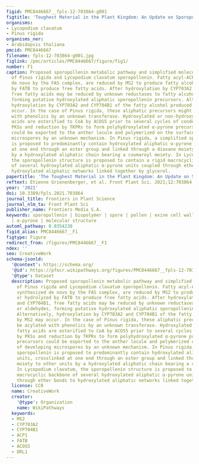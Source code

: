 ```yaml
---
figid: PMC8446667__fpls-12-703864-g001
figtitle: 'Toughest Material in the Plant Kingdom: An Update on Sporopollenin'
organisms:
- Lycopodium clavatum
- Pinus rigida
organisms_ner:
- Arabidopsis thaliana
pmcid: PMC8446667
filename: fpls-12-703864-g001.jpg
figlink: /pmc/articles/PMC8446667/figure/fig1/
number: F1
caption: Proposed sporopollenin metabolic pathway and simplified molecular structures
  of Pinus rigida and Lycopodium clavatum sporopollenin. Fatty acyl-ACP esters, synthesized
  de novo by the FAS complex, are reduced by MS2 to produce fatty alcohols or hydrolyzed
  by FATB to produce free fatty acids. After hydroxylation by CYP703A2 and CYP704B1,
  free fatty acids may be reduced by unknown reductases to fatty alcohols or aldehydes,
  forming putative hydroxylated aliphatic sporopollenin precursors. Alternatively,
  hydroxylation by CYP703A2 and CYP704B1 of the fatty alcohol produced by MS2 may
  occur. In the case of Pinus rigida, these aliphatic precursors might be acylated
  with phenolics by an unknown transferase. Hydroxylated or non-hydroxylated fatty
  acids are esterified to CoA by ACOS5 prior to several cycles of condensation by
  PKSs and reduction by TKPRs to form polyhydroxylated α-pyrone precursors. The precursors
  could be exported to the anther locule and polymerized on the surface of developing
  microspores by an unknown mechanism. In Pinus rigida, a simplified sporopollenin
  is proposed to predominantly contain hydroxylated aliphatic α-pyrone units, crosslinked
  at one end through an ester group and linked through a dioxane moiety to other units
  by a hydroxylated aliphatic chain bearing a coumaroyl moiety. In Lycopodium clavatum,
  the sporopollenin structure is proposed to contain a rigid macrocyclic backbone
  of several hydroxylated aliphatic α-pyrone units coupled through ether bonds to
  hydroxylated aliphatic networks linked together by glycerol.
papertitle: 'The Toughest Material in the Plant Kingdom: An Update on Sporopollenin.'
reftext: Etienne Grienenberger, et al. Front Plant Sci. 2021;12:703864.
year: '2021'
doi: 10.3389/fpls.2021.703864
journal_title: Frontiers in Plant Science
journal_nlm_ta: Front Plant Sci
publisher_name: Frontiers Media S.A.
keywords: sporopollenin | biopolymer | spore | pollen | exine cell wall | polyketide
  | α-pyrone | molecular structure
automl_pathway: 0.8354238
figid_alias: PMC8446667__F1
figtype: Figure
redirect_from: /figures/PMC8446667__F1
ndex: ''
seo: CreativeWork
schema-jsonld:
  '@context': https://schema.org/
  '@id': https://pfocr.wikipathways.org/figures/PMC8446667__fpls-12-703864-g001.html
  '@type': Dataset
  description: Proposed sporopollenin metabolic pathway and simplified molecular structures
    of Pinus rigida and Lycopodium clavatum sporopollenin. Fatty acyl-ACP esters,
    synthesized de novo by the FAS complex, are reduced by MS2 to produce fatty alcohols
    or hydrolyzed by FATB to produce free fatty acids. After hydroxylation by CYP703A2
    and CYP704B1, free fatty acids may be reduced by unknown reductases to fatty alcohols
    or aldehydes, forming putative hydroxylated aliphatic sporopollenin precursors.
    Alternatively, hydroxylation by CYP703A2 and CYP704B1 of the fatty alcohol produced
    by MS2 may occur. In the case of Pinus rigida, these aliphatic precursors might
    be acylated with phenolics by an unknown transferase. Hydroxylated or non-hydroxylated
    fatty acids are esterified to CoA by ACOS5 prior to several cycles of condensation
    by PKSs and reduction by TKPRs to form polyhydroxylated α-pyrone precursors. The
    precursors could be exported to the anther locule and polymerized on the surface
    of developing microspores by an unknown mechanism. In Pinus rigida, a simplified
    sporopollenin is proposed to predominantly contain hydroxylated aliphatic α-pyrone
    units, crosslinked at one end through an ester group and linked through a dioxane
    moiety to other units by a hydroxylated aliphatic chain bearing a coumaroyl moiety.
    In Lycopodium clavatum, the sporopollenin structure is proposed to contain a rigid
    macrocyclic backbone of several hydroxylated aliphatic α-pyrone units coupled
    through ether bonds to hydroxylated aliphatic networks linked together by glycerol.
  license: CC0
  name: CreativeWork
  creator:
    '@type': Organization
    name: WikiPathways
  keywords:
  - MS2
  - CYP703A2
  - CYP704B1
  - ACP1
  - FATB
  - ACOS5
  - DRL1
---
```

